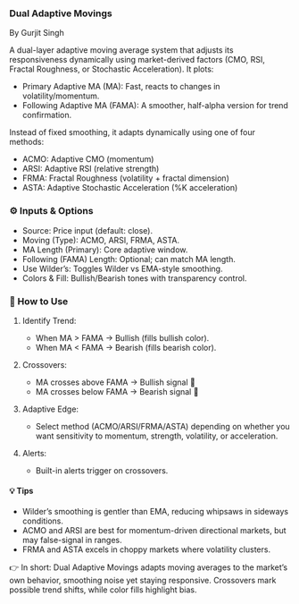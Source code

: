 ### Dual Adaptive Movings 
By Gurjit Singh

A dual-layer adaptive moving average system that adjusts its responsiveness dynamically using market-derived factors (CMO, RSI, Fractal Roughness, or Stochastic Acceleration). It plots:

* Primary Adaptive MA (MA): Fast, reacts to changes in volatility/momentum.
* Following Adaptive MA (FAMA): A smoother, half-alpha version for trend confirmation.

Instead of fixed smoothing, it adapts dynamically using one of four methods:

* ACMO: Adaptive CMO (momentum)
* ARSI: Adaptive RSI (relative strength)
* FRMA: Fractal Roughness (volatility + fractal dimension)
* ASTA: Adaptive Stochastic Acceleration (%K acceleration)

### ⚙️ Inputs & Options

* Source: Price input (default: close).
* Moving (Type): ACMO, ARSI, FRMA, ASTA.
* MA Length (Primary): Core adaptive window.
* Following (FAMA) Length: Optional; can match MA length.
* Use Wilder’s: Toggles Wilder vs EMA-style smoothing.
* Colors & Fill: Bullish/Bearish tones with transparency control.

### 🔑 How to Use

1. Identify Trend:
   * When MA > FAMA → Bullish (fills bullish color).
   * When MA < FAMA → Bearish (fills bearish color).

2. Crossovers:
   * MA crosses above FAMA → Bullish signal 🐂
   * MA crosses below FAMA → Bearish signal 🐻
   
3. Adaptive Edge:
   * Select method (ACMO/ARSI/FRMA/ASTA) depending on whether you want sensitivity to momentum, strength, volatility, or acceleration.
   
4. Alerts:
   * Built-in alerts trigger on crossovers.

#### 💡 Tips

* Wilder’s smoothing is gentler than EMA, reducing whipsaws in sideways conditions.
* ACMO and ARSI are best for momentum-driven directional markets, but may false-signal in ranges.
* FRMA and ASTA excels in choppy markets where volatility clusters.

👉 In short: Dual Adaptive Movings adapts moving averages to the market’s own behavior, smoothing noise yet staying responsive. Crossovers mark possible trend shifts, while color fills highlight bias.
